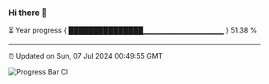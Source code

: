 ### Hi there 👋

⏳ Year progress { ███████████████▁▁▁▁▁▁▁▁▁▁▁▁▁▁▁ } 51.38 %

---

⏰ Updated on Sun, 07 Jul 2024 00:49:55 GMT

![Progress Bar CI](https://github.com/code-lakshay/GitHub-Actions-Demo/workflows/Progress%20Bar%20CI/badge.svg)
